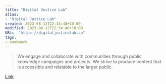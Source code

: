 ```yaml
---
title: "Digital Justice Lab"
alias:
- "Digital Justice Lab"
created: 2023-08-12T22:34:40+10:00
modified: 2023-08-12T22:34:40+10:00
URL:  "https://digitaljusticelab.ca"
tags:
- bookmark
---
```


> We engage and collaborate with communities through public knowledge campaigns and projects. We strive to produce content that is accessible and relatable to the larger public.

[Link](https://digitaljusticelab.ca)

